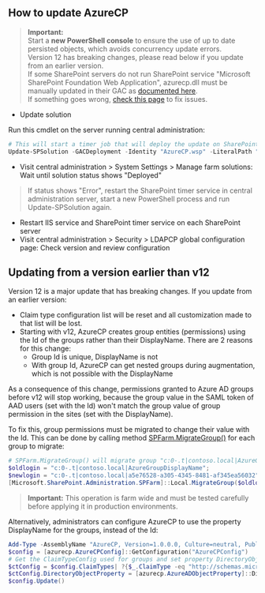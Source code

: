 ## How to update AzureCP

> **Important:**  
> Start a **new PowerShell console** to ensure the use of up to date persisted objects, which avoids concurrency update errors.  
> Version 12 has breaking changes, please read below if you update from an earlier version.  
> If some SharePoint servers do not run SharePoint service "Microsoft SharePoint Foundation Web Application", azurecp.dll must be manually updated in their GAC as [documented here](Install-AzureCP.html).  
> If something goes wrong, [check this page](Fix-setup-issues.html) to fix issues.

- Update solution

Run this cmdlet on the server running central administration:

```powershell
# This will start a timer job that will deploy the update on SharePoint servers. Central administration will restart during the process
Update-SPSolution -GACDeployment -Identity "AzureCP.wsp" -LiteralPath "F:\Data\Dev\AzureCP.wsp"
```

- Visit central administration > System Settings > Manage farm solutions: Wait until solution status shows "Deployed"
> If status shows "Error", restart the SharePoint timer service in central administration server, start a new PowerShell process and run Update-SPSolution again.
- Restart IIS service and SharePoint timer service on each SharePoint server
- Visit central administration > Security > LDAPCP global configuration page: Check version and review configuration

## Updating from a version earlier than v12

Version 12 is a major update that has breaking changes. If you update from an earlier version:

- Claim type configuration list will be reset and all customization made to that list will be lost.
- Starting with v12, AzureCP creates group entities (permissions) using the Id of the groups rather than their DisplayName. There are 2 reasons for this change:
  - Group Id is unique, DisplayName is not
  - With group Id, AzureCP can get nested groups during augmentation, which is not possible with the DisplayName

As a consequence of this change, permissions granted to Azure AD groups before v12 will stop working, because the group value in the SAML token of AAD users (set with the Id) won't match the group value of group permission in the sites (set with the DisplayName).

To fix this, group permissions must be migrated to change their value with the Id. This can be done by calling method [SPFarm.MigrateGroup()](https://msdn.microsoft.com/en-us/library/office/microsoft.sharepoint.administration.spfarm.migrategroup.aspx) for each group to migrate:

```powershell
# SPFarm.MigrateGroup() will migrate group "c:0-.t|contoso.local|AzureGroupDisplayName" to "c:0-.t|contoso.local|a5e76528-a305-4345-8481-af345ea56032" in the whole farm
$oldlogin = "c:0-.t|contoso.local|AzureGroupDisplayName";
$newlogin = "c:0-.t|contoso.local|a5e76528-a305-4345-8481-af345ea56032";
[Microsoft.SharePoint.Administration.SPFarm]::Local.MigrateGroup($oldlogin, $newlogin);
```

> **Important:** This operation is farm wide and must be tested carefully before applying it in production environments.

Alternatively, administrators can configure AzureCP to use the property DisplayName for the groups, instead of the Id:

```powershell
Add-Type -AssemblyName "AzureCP, Version=1.0.0.0, Culture=neutral, PublicKeyToken=65dc6b5903b51636"
$config = [azurecp.AzureCPConfig]::GetConfiguration("AzureCPConfig")
# Get the ClaimTypeConfig used for groups and set property DirectoryObjectProperty to DisplayName
$ctConfig = $config.ClaimTypes| ?{$_.ClaimType -eq "http://schemas.microsoft.com/ws/2008/06/identity/claims/role"}
$ctConfig.DirectoryObjectProperty = [azurecp.AzureADObjectProperty]::DisplayName
$config.Update()
```

